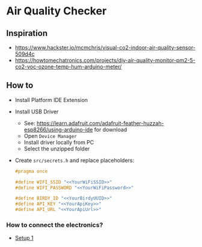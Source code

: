 # Air Quality Checker

## Inspiration

- https://www.hackster.io/mcmchris/visual-co2-indoor-air-quality-sensor-509d4c
- https://howtomechatronics.com/projects/diy-air-quality-monitor-pm2-5-co2-voc-ozone-temp-hum-arduino-meter/

## How to

- Install Platform IDE Extension
- Install USB Driver
  - See: https://learn.adafruit.com/adafruit-feather-huzzah-esp8266/using-arduino-ide for download
  - Open `Device Manager`
  - Install driver locally from PC
  - Select the unzipped folder
- Create `src/secrets.h` and replace placeholders:

    ```c
    #pragma once

    #define WIFI_SSID "<<YourWiFiSSID>>"
    #define WIFI_PASSWORD "<<YourWiFiPassword>>"

    #define BIRDY_ID "<<YourBirdyUUID>>"
    #define API_KEY "<<YourApiKey>>"
    #define API_URL "<<YourApiUrl>>"
    ```



### How to connect the electronics?

- [Setup 1](./doc/setup-1.jpg)
